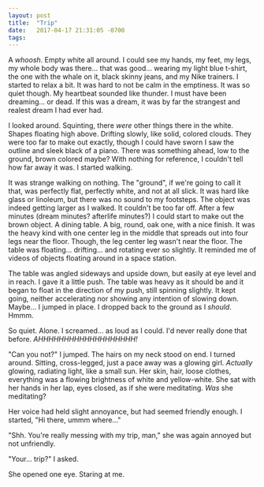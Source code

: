 ```yaml
---
layout: post
title:  "Trip"
date:   2017-04-17 21:31:05 -0700
tags:   
---
```

A *whoosh*. Empty white all around. I could see my hands, my feet, my legs, my whole body was there... that was good... wearing my light blue t-shirt, the one with the whale on it, black skinny jeans, and my Nike trainers. I started to relax a bit. It was hard to not be calm in the emptiness. It was so quiet though. My heartbeat sounded like thunder. I must have been dreaming... or dead. If this was a dream, it was by far the strangest and realest dream I had ever had.

I looked around. Squinting, there *were* other things there in the white. Shapes floating high above. Drifting slowly, like solid, colored clouds. They were too far to make out exactly, though I could have sworn I saw the outline and sleek black of a piano. There was something ahead, low to the ground, brown colored maybe? With nothing for reference, I couldn't tell how far away it was. I started walking.

It was strange walking on nothing. The "ground", if we're going to call it that, was perfectly flat, perfectly white, and not at all slick. It was hard like glass or linoleum, but there was no sound to my footsteps. The object was indeed getting larger as I walked. It couldn't be too far off. After a few minutes (dream minutes? afterlife minutes?) I could start to make out the brown object. A dining table. A big, round, oak one, with a nice finish. It was the heavy kind with one center leg in the middle that spreads out into four legs near the floor. Though, the leg center leg wasn't near the floor. The table was floating... drifting... and rotating ever so slightly. It reminded me of videos of objects floating around in a space station.

The table was angled sideways and upside down, but easily at eye level and in reach. I gave it a little push. The table was heavy as it should be and it began to float in the direction of my push, still spinning slightly. It kept going, neither accelerating nor showing any intention of slowing down. Maybe... I jumped in place. I dropped back to the ground as I *should*. Hmmm.

So quiet. Alone. I screamed... as loud as I could. I'd never really done that before. *AHHHHHHHHHHHHHHHHHHH!*

"Can you not?" I jumped. The hairs on my neck stood on end. I turned around. Sitting, cross-legged, just a pace away was a glowing girl. *Actually* glowing, radiating light, like a small sun. Her skin, hair, loose clothes, everything was a flowing brightness of white and yellow-white. She sat with her hands in her lap, eyes closed, as if she were meditating. *Was* she meditating?

Her voice had held slight annoyance, but had seemed friendly enough. I started, "Hi there, ummm where..."

"Shh. You're really messing with my trip, man," she was again annoyed but not unfriendly.

"Your... trip?" I asked.

She opened one eye. Staring at me.

